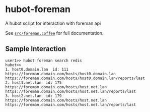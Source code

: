 # hubot-foreman

A hubot script for interaction with foreman api

See [`src/foreman.coffee`](src/foreman.coffee) for full documentation.


## Sample Interaction

```
user1>> hubot foreman search redis
hubot>>
1. host0.domain.lan  id: 111
https://foreman.domain.com/hosts/host0.domain.lan
https://foreman.domain.com/hosts/host0.domain.lan/reports/last
2. host1.net.lan  id: 175
https://foreman.domain.com/hosts/host.net.lan
https://foreman.domain.com/hosts/host.net.lan/reports/last
3. host2.net.lan  id: 179
https://foreman.domain.com/hosts/host.net.lan
https://foreman.domain.com/hosts/host.net.lan/reports/last

```
